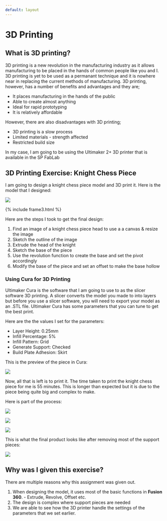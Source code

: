 ```yaml
---
default: layout
---
```


# 3D Printing

## What is 3D printing?

3D printing is a new revolution in the manufacturing industry as it allows manufacturing to be placed in the hands of common people like you and I. 3D printing is yet to be used as a permanant technique and it is nowhere near in replacing the current methods of manufacturing. 3D printing, however, has a number of benefits and advantages and they are;

* It places manufacturing in the hands of the public
* Able to create almost anything
* Ideal for rapid prototyping
* It is relatively affordable 

However, there are also disadvantages with 3D printing;

* 3D printing is a slow process
* Limited materials - strength affected
* Restricted build size

In my case, I am going to be using the Ultimaker 2+ 3D printer that is available in the SP FabLab

## 3D Printing Exercise: Knight Chess Piece

I am going to design a knight chess piece model and 3D print it. Here is the model that I designed:

![](images/a9/p1.jpg)

{% include frame3.html %}

Here are the steps I took to get the final design:

1. Find an image of a knight chess piece head to use a a canvas & resize the image 
2. Sketch the outline of the image
3. Extrude the head of the knight 
4. Sketch the base of the piece 
5. Use the revolution function to create the base and set the pivot accordingly
6. Modify the base of the piece and set an offset to make the base hollow

### Using Cura for 3D Printing

Ultimaker Cura is the software that I am going to use to as the slicer software 3D printing. A slicer converts the model you made to into layers but before you use a slicer software, you will need to export your model as an .STL file. Ultimaker Cura has some parameters that you can tune to get the best print. 

Here are the the values I set for the parameters:

* Layer Height: 0.25mm
* Infill Percentage: 5%
* Infill Pattern: Grid
* Generate Support: Checked
* Build Plate Adhesion: Skirt

This is the preview of the piece in Cura:

![](images/a9/p2.jpg)

Now, all that is left is to print it. The time taken to print the knight chess piece for me is 55 minutes. This is longer than expected but it is due to the piece being quite big and complex to make. 

Here is part of the process:

![](images/a9/p3.jpg)

![](images/a9/p4.jpg)

![](images/a9/p5.jpg)

This is what the final product looks like after removing most of the support pieces:

![](images/a9/p6.jpg)

## Why was I given this exercise?

There are multiple reasons why this assignment was given out. 

1. When designing the model, it uses most of the basic functions in <strong>Fusion 360</strong>. - Extrude, Revolve, Offset etc.
2. The design is complex where support pieces are needed
3. We are able to see how the 3D printer handle the settings of the parameters that we set earlier.
